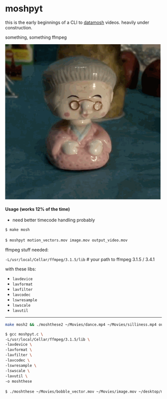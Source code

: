 # moshpyt

this is the early beginnings of a CLI to [datamosh](http://datamoshing.com/) videos.  heavily under construction.

something, something ffmpeg

![](https://github.com/vipyne/moshpyt/blob/master/moshpyt_readme.gif)

#### Usage (works 12% of the time)
- need better timecode handling probably

```sh
$ make mosh

$ moshpyt motion_vectors.mov image.mov output_video.mov
```

ffmpeg stuff needed:

`-L/usr/local/Cellar/ffmpeg/3.1.5/lib`  # your path to ffmpeg 3.1.5 / 3.4.1

with these libs:
- `lavdevice`
- `lavformat`
- `lavfilter`
- `lavcodec`
- `lswresample`
- `lswscale`
- `lavutil`

----------

```sh
make mosh2 && ./moshthese2 ~/Movies/dance.mp4 ~/Movies/silliness.mp4 out.mp4
```

```sh
$ gcc moshpyt.c \
-L/usr/local/Cellar/ffmpeg/3.1.5/lib \
-lavdevice \
-lavformat \
-lavfilter \
-lavcodec \
-lswresample \
-lswscale \
-lavutil \
-o moshthese

$ ./moshthese ~/Movies/bobble_vector.mov ~/Movies/image.mov ~/desktop/moshpyt$(date +%s).mov
```
